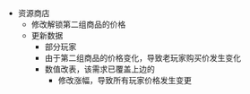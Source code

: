 - 资源商店
	- 修改解锁第二组商品的价格
	- 更新数据
		- 部分玩家
		- 由于第二组商品的价格变化，导致老玩家购买价发生变化
		- 数值改表，该需求已覆盖上边的
			- 修改涨幅，导致所有玩家价格发生变更